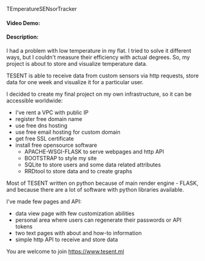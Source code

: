TEmperatureSENsorTracker
#### Video Demo:  <URL HERE>
#### Description:
I had a problem with low temperature in my flat. I tried to solve it different ways, but I couldn't measure their efficiency with actual degrees. 
So, my project is about to store and visualize temperature data.

TESENT is able to receive data from custom sensors via http requests, store data for one week and visualize it for a particular user.

I decided to create my final project on my own infrastructure, so it can be accessible worldwide:
- I've rent a VPC with public IP
- register free domain name
- use free dns hosting
- use free email hosting for custom domain
- get free SSL certificate
- install free opensource software
  - APACHE-WSGI-FLASK to serve webpages and http API
  - BOOTSTRAP to style my site
  - SQLite to store users and some data related attributes
  - RRDtool to store data and to create graphs

Most of TESENT written on python because of main render engine - FLASK, and because there are a lot of software with python libraries available.

I've made few pages and API:
- data view page with few customization abilities
- personal area where users can regenerate their passwords or API tokens
- two text pages with about and how-to information
- simple http API to receive and store data

You are welcome to join https://www.tesent.ml
